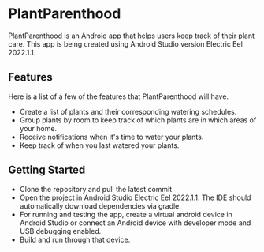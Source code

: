 # PlantParenthood

PlantParenthood is an Android app that helps users keep track of their plant care. This app is being created using Android Studio version Electric Eel 2022.1.1.

## Features
Here is a list of a few of the features that PlantParenthood will have.
* Create a list of plants and their corresponding watering schedules.
* Group plants by room to keep track of which plants are in which areas of your home.
* Receive notifications when it's time to water your plants.
* Keep track of when you last watered your plants. 

## Getting Started
* Clone the repository and pull the latest commit
* Open the project in Android Studio Electric Eel 2022.1.1. The IDE should automatically download dependencies via gradle.
* For running and testing the app, create a virtual android device in Android Studio or connect an Android device with developer mode and USB debugging enabled.
* Build and run through that device.
